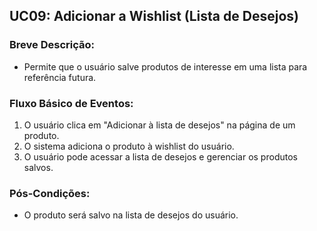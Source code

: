 ## UC09: Adicionar a Wishlist (Lista de Desejos)
### Breve Descrição:
- Permite que o usuário salve produtos de interesse em uma lista para referência futura.

### Fluxo Básico de Eventos:

1. O usuário clica em "Adicionar à lista de desejos" na página de um produto.
2. O sistema adiciona o produto à wishlist do usuário.
3. O usuário pode acessar a lista de desejos e gerenciar os produtos salvos.

### Pós-Condições:
- O produto será salvo na lista de desejos do usuário.

